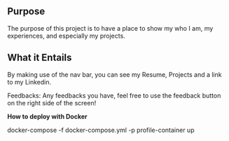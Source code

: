 ## Purpose

The purpose of this project is to have a place to show my who I am, my experiences, and especially my projects.

## What it Entails

By making use of the nav bar, you can see my Resume, Projects and a link to my Linkedin.

Feedbacks: Any feedbacks you have, feel free to use the feedback button on the right side of the screen!

**How to deploy with Docker**

docker-compose -f docker-compose.yml -p profile-container up

